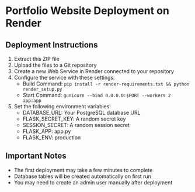 # Portfolio Website Deployment on Render

## Deployment Instructions

1. Extract this ZIP file
2. Upload the files to a Git repository
3. Create a new Web Service in Render connected to your repository
4. Configure the service with these settings:
   - Build Command: `pip install -r render-requirements.txt && python render_setup.py`
   - Start Command: `gunicorn --bind 0.0.0.0:$PORT --workers 2 app:app`
5. Set the following environment variables:
   - DATABASE_URL: Your PostgreSQL database URL
   - FLASK_SECRET_KEY: A random secret key
   - SESSION_SECRET: A random session secret
   - FLASK_APP: app.py
   - FLASK_ENV: production

## Important Notes

- The first deployment may take a few minutes to complete
- Database tables will be created automatically on first run
- You may need to create an admin user manually after deployment
